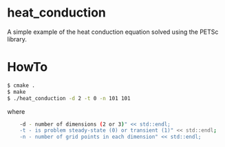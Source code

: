 # heat_conduction
A simple example of the heat conduction equation solved using the PETSc library.

# HowTo
```bash
$ cmake .
$ make
$ ./heat_conduction -d 2 -t 0 -n 101 101
```
where
```bash
    -d - number of dimensions (2 or 3)" << std::endl;
    -t - is problem steady-state (0) or transient (1)" << std::endl;
    -n - number of grid points in each dimension" << std::endl;
```
